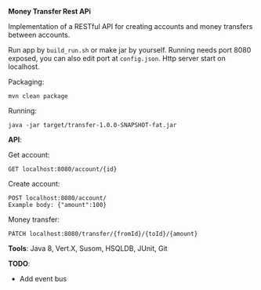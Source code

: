 **Money Transfer Rest APi**

Implementation of a RESTful API for creating accounts and money transfers between accounts.

Run app by `build_run.sh` or make jar by yourself.
Running needs port 8080 exposed, you can also edit port at `config.json`.
Http server start on localhost.

Packaging:

    mvn clean package
    
Running:
   
    java -jar target/transfer-1.0.0-SNAPSHOT-fat.jar

**API**:

Get account:

    GET localhost:8080/account/{id}

Create account: 

    POST localhost:8080/account/
    Example body: {"amount":100}
    
Money transfer:

    PATCH localhost:8080/transfer/{fromId}/{toId}/{amount}

**Tools**:
Java 8, Vert.X, Susom, HSQLDB, JUnit, Git

**TODO**:
- Add event bus
